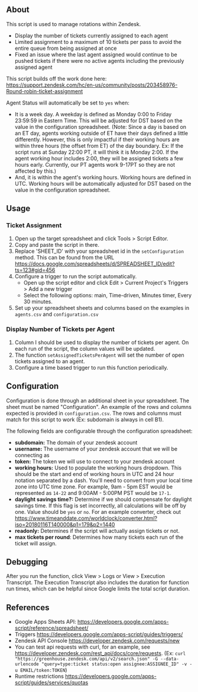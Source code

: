 ## About
This script is used to manage rotations within Zendesk.

- Display the number of tickets currently assigned to each agent
- Limited assignment to a maximum of 10 tickets per pass to avoid the entire queue from being assigned at once
- Fixed an issue where the last agent assigned would continue to be pushed tickets if there were no active agents including the previously assigned agent

This script builds off the work done here: https://support.zendesk.com/hc/en-us/community/posts/203458976-Round-robin-ticket-assignment

Agent Status will automatically be set to `yes` when:
- It is a week day. A weekday is defined as Monday 0:00 to Friday 23:59:59 in Eastern Time. This will be adjusted for DST based on the value in the configuration spreadsheet. (Note: Since a day is based on an ET day, agents working outside of ET have their days defined a little differently. However, this is only impactful if their working hours are within three hours (the offset from ET) of the day boundary. Ex: If the script runs at Sunday 22:00 PT, it will think it is Monday 2:00. If the agent working hour includes 2:00, they will be assigned tickets a few hours early. Currently, our PT agents work 9-17PT so they are not affected by this.)
- And, it is within the agent's working hours. Working hours are defined in UTC. Working hours will be automatically adjusted for DST based on the value in the configuration spreadsheet.

## Usage

### Ticket Assignment
1. Open up the target spreadsheet and click Tools > Script Editor.
1. Copy and paste the script in there.
1. Replace 'SHEET_ID' with your spreadsheet id in the `setConfiguration` method. This can be found from the URL https://docs.google.com/spreadsheets/d/SPREADSHEET_ID/edit?ts=123#gid=456
1. Configure a trigger to run the script automatically.
    - Open up the script editor and click Edit > Current Project's Triggers > Add a new trigger
    - Select the following options: main, Time-driven, Minutes timer, Every 30 minutes.
1. Set up your spreadsheet sheets and columns based on the examples in `agents.csv` and `configuration.csv`

### Display Number of Tickets per Agent
1. Column I should be used to display the number of tickets per agent. On each run of the script, the column values will be updated.
1. The function `setAssignedTicketsPerAgent` will set the number of open tickets assigned to an agent.
1. Configure a time based trigger to run this function periodically.

## Configuration

Configuration is done through an additional sheet in your spreadsheet. The sheet must be named "Configuration". An example of the rows and columns expected is provided in `configuration.csv`. The rows and columns must match for this script to work (Ex: subdomain is always in cell B1).

The following fields are configurable through the configuration spreadsheet:

- __subdomain:__ The domain of your zendesk account
- __username:__ The username of your zendesk account that we will be connecting as
- __token:__ The token we will use to connect to your zendesk account
- __working hours:__ Used to populate the working hours dropdown.
This should be the start and end of working hours in UTC and 24 hour notation separated by a dash.
You'll need to convert from your local time zone into UTC time zone. For example, 9am - 5pm EST would be represented as `14-22` and 9:00AM - 5:00PM PST would be `17-1`.
- __daylight savings time?:__ Determine if we should compensate for daylight savings time. If this flag is set incorrectly, all calculations will be off by one. Value should be `yes` or `no`. For an example converter, check out https://www.timeanddate.com/worldclock/converter.html?iso=20180116T140000&p1=179&p2=1440
- __readonly:__ Determines if the script will actually assign tickets or not.
- __max tickets per round__: Determines how many tickets each run of the ticket will assign.

## Debugging

After you run the function, click View > Logs or View > Execution Transcript. The Execution Transcript also includes the duration for function run times, which can be helpful since Google limits the total script duration.

## References
- Google Apps Sheets API: https://developers.google.com/apps-script/reference/spreadsheet/
- Triggers https://developers.google.com/apps-script/guides/triggers/
- Zendesk API Console https://developer.zendesk.com/requests/new
- You can test api requests with curl, for an example, see https://developer.zendesk.com/rest_api/docs/core/requests. (Ex: `curl "https://greenhouse.zendesk.com/api/v2/search.json" -G --data-urlencode "query=type:ticket status:open assignee:ASSIGNEE_ID" -v -u EMAIL/token:TOKEN`)
- Runtime restrictions https://developers.google.com/apps-script/guides/services/quotas
